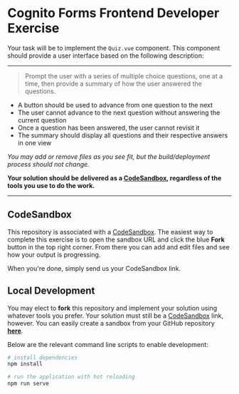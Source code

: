 # Cognito Forms Frontend Developer Exercise

Your task will be to implement the `Quiz.vue` component. This component should provide a user interface based on the following description:

---

> Prompt the user with a series of multiple choice questions, one at a time, then provide a summary of how the user answered the questions.

- A button should be used to advance from one question to the next
- The user cannot advance to the next question without answering the current question
- Once a question has been answered, the user cannot revisit it
- The summary should display all questions and their respective answers in one view

_You may add or remove files as you see fit, but the build/deployment process should not change._

__Your solution should be delivered as a [CodeSandbox](https://codesandbox.io), regardless of the tools you use to do the work.__

---

## CodeSandbox

This repository is associated with a [CodeSandbox](https://codesandbox.io/s/5wnw32pppl). The easiest way to complete this exercise is to open the sandbox URL and click the blue __Fork__ button in the top right corner. From there you can add and edit files and see how your output is progressing.

When you're done, simply send us your CodeSandbox link.

## Local Development

You may elect to __fork__ this repository and implement your solution using whatever tools you prefer. Your solution must still be a [CodeSandbox](https://codesandbox.io) link, however. You can easily create a sandbox from your GitHub repository __[here](https://codesandbox.io/s/github)__.

Below are the relevant command line scripts to enable development:

```bash
# install dependencies
npm install

# run the application with hot reloading
npm run serve
```
